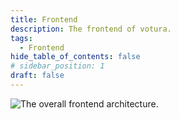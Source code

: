 ```yaml
---
title: Frontend
description: The frontend of votura.
tags:
  - Frontend
hide_table_of_contents: false
# sidebar_position: 1
draft: false
---
```


![The overall frontend architecture.](../../../static/drawio/frontend_overview.svg)
